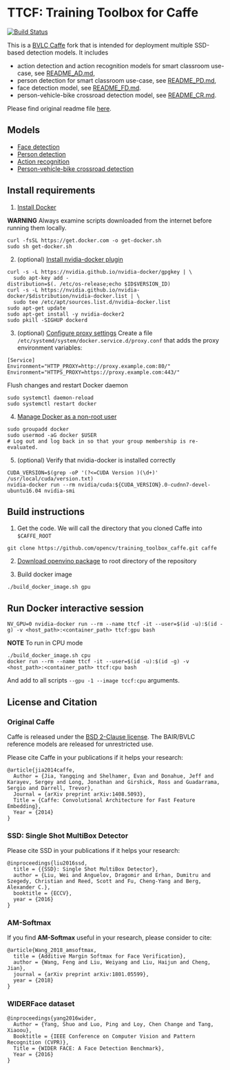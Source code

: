 
# TTCF: Training Toolbox for Caffe

[![Build Status](http://134.191.240.124/buildStatus/icon?job=caffe-toolbox/develop/trigger)](http://134.191.240.124/job/caffe-toolbox/job/develop/job/trigger/)

This is a [BVLC Caffe](https://github.com/BVLC/caffe) fork that is intended for deployment multiple SSD-based detection models. It includes
- action detection and action recognition models for smart classroom use-case, see [README_AD.md](README_AD.md),
- person detection for smart classroom use-case, see [README_PD.md](README_PD.md),
- face detection model, see [README_FD.md](README_FD.md).
- person-vehicle-bike crossroad detection model, see [README_CR.md](README_CR.md).

Please find original readme file [here](README_BVLC.md).


## Models
* [Face detection](./README_FD.md)
* [Person detection](./README_PD.md)
* [Action recognition](./README_AD.md)
* [Person-vehicle-bike crossroad detection](./README_CR.md)


## Install requirements
1. [Install Docker](https://docs.docker.com/install/linux/docker-ce/ubuntu/)

**WARNING** Always examine scripts downloaded from the internet before running them locally.
```Shell
curl -fsSL https://get.docker.com -o get-docker.sh
sudo sh get-docker.sh
```

2. (optional) [Install nvidia-docker plugin](https://github.com/nvidia/nvidia-docker/wiki/Installation-(version-2.0))
```Shell
curl -s -L https://nvidia.github.io/nvidia-docker/gpgkey | \
  sudo apt-key add -
distribution=$(. /etc/os-release;echo $ID$VERSION_ID)
curl -s -L https://nvidia.github.io/nvidia-docker/$distribution/nvidia-docker.list | \
  sudo tee /etc/apt/sources.list.d/nvidia-docker.list
sudo apt-get update
sudo apt-get install -y nvidia-docker2
sudo pkill -SIGHUP dockerd
```

3. (optional) [Configure proxy settings](https://docs.docker.com/config/daemon/systemd/#httphttps-proxy)
Create a file `/etc/systemd/system/docker.service.d/proxy.conf` that adds the proxy environment variables:
```
[Service]
Environment="HTTP_PROXY=http://proxy.example.com:80/"
Environment="HTTPS_PROXY=https://proxy.example.com:443/"
```

Flush changes and restart Docker daemon
```
sudo systemctl daemon-reload
sudo systemctl restart docker
```


4. [Manage Docker as a non-root user]( https://docs.docker.com/engine/installation/linux/linux-postinstall/#manage-docker-as-a-non-root-user)
```Shell
sudo groupadd docker
sudo usermod -aG docker $USER
# Log out and log back in so that your group membership is re-evaluated.
```

5. (optional) Verify that nvidia-docker is installed correctly
```Shell
CUDA_VERSION=$(grep -oP '(?<=CUDA Version )(\d+)' /usr/local/cuda/version.txt)
nvidia-docker run --rm nvidia/cuda:${CUDA_VERSION}.0-cudnn7-devel-ubuntu16.04 nvidia-smi
```

## Build instructions
1. Get the code. We will call the directory that you cloned Caffe into `$CAFFE_ROOT`
```Shell
git clone https://github.com/opencv/training_toolbox_caffe.git caffe
```

2. [Download openvino package](https://software.intel.com/en-us/openvino-toolkit) to root directory of the repository

3. Build docker image
```Shell
./build_docker_image.sh gpu
```

## Run Docker interactive session
```
NV_GPU=0 nvidia-docker run --rm --name ttcf -it --user=$(id -u):$(id -g) -v <host_path>:<container_path> ttcf:gpu bash
```

**NOTE** To run in CPU mode
```
./build_docker_image.sh cpu
docker run --rm --name ttcf -it --user=$(id -u):$(id -g) -v <host_path>:<container_path> ttcf:cpu bash
```
And add to all scripts `--gpu -1 --image tccf:cpu` arguments.


## License and Citation

### Original Caffe
Caffe is released under the [BSD 2-Clause license](https://github.com/BVLC/caffe/blob/master/LICENSE).
The BAIR/BVLC reference models are released for unrestricted use.

Please cite Caffe in your publications if it helps your research:

    @article{jia2014caffe,
      Author = {Jia, Yangqing and Shelhamer, Evan and Donahue, Jeff and Karayev, Sergey and Long, Jonathan and Girshick, Ross and Guadarrama, Sergio and Darrell, Trevor},
      Journal = {arXiv preprint arXiv:1408.5093},
      Title = {Caffe: Convolutional Architecture for Fast Feature Embedding},
      Year = {2014}
    }

### SSD: Single Shot MultiBox Detector
Please cite SSD in your publications if it helps your research:

    @inproceedings{liu2016ssd,
      title = {{SSD}: Single Shot MultiBox Detector},
      author = {Liu, Wei and Anguelov, Dragomir and Erhan, Dumitru and Szegedy, Christian and Reed, Scott and Fu, Cheng-Yang and Berg, Alexander C.},
      booktitle = {ECCV},
      year = {2016}
    }

### AM-Softmax
If you find **AM-Softmax** useful in your research, please consider to cite:

    @article{Wang_2018_amsoftmax,
      title = {Additive Margin Softmax for Face Verification},
      author = {Wang, Feng and Liu, Weiyang and Liu, Haijun and Cheng, Jian},
      journal = {arXiv preprint arXiv:1801.05599},
      year = {2018}
    }

### WIDERFace dataset

    @inproceedings{yang2016wider,
      Author = {Yang, Shuo and Luo, Ping and Loy, Chen Change and Tang, Xiaoou},
      Booktitle = {IEEE Conference on Computer Vision and Pattern Recognition (CVPR)},
      Title = {WIDER FACE: A Face Detection Benchmark},
      Year = {2016}
    }
